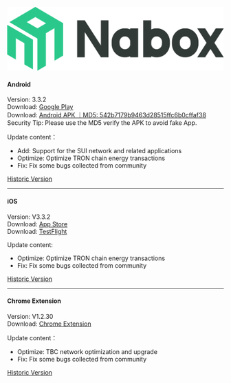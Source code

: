 ![Naobx](./logo-black.svg) 
####  Android
Version: 3.3.2  
Download: [Google Play](https://play.google.com/store/apps/details?id=com.wallet.nabox)  
Download: [Android APK ｜MD5: 542b7179b9463d28515ffc6b0cffaf38 ](https://nabox-apk.oss-cn-hongkong.aliyuncs.com/Nabox_3.3.2.apk)  
Security Tip: Please use the MD5 verify the APK to avoid fake App. 

Update content：
- Add: Support for the SUI network and related applications
- Optimize: Optimize TRON chain energy transactions
- Fix: Fix some bugs collected from community

[Historic Version](/android.md) 
______________________________________________________________________________________________________________________
####  iOS
Version: V3.3.2  
Download: [App Store](https://apps.apple.com/us/app/nabox-wallet/id6443821021)  
Download: [TestFlight](https://testflight.apple.com/join/P3ASFT8F)

Update content:   
- Optimize: Optimize TRON chain energy transactions
- Fix: Fix some bugs collected from community  

[Historic Version](/ios.md) 
______________________________________________________________________________________________________________________
####  Chrome Extension
Version:  V1.2.30  
Download: [Chrome Extension](https://chrome.google.com/webstore/detail/nabox-wallet/nknhiehlklippafakaeklbeglecifhad?hl=zh-CN&authuser=1) 

Update content：
- Optimize: TBC network optimization and upgrade
- Fix: Fix some bugs collected from community

[Historic Version](/extension.md) 
